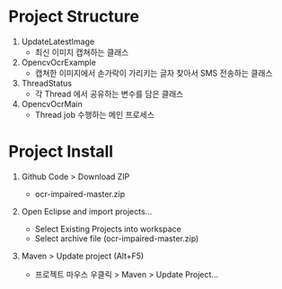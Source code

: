 Project Structure
=============

1. UpdateLatestImage
    - 최신 이미지 캡쳐하는 클래스
2. OpencvOcrExample
    - 캡쳐한 이미지에서 손가락이 가리키는 글자 찾아서 SMS 전송하는 클래스
3. ThreadStatus
    - 각 Thread 에서 공유하는 변수를 담은 클래스
4. OpencvOcrMain
    - Thread job 수행하는 메인 프로세스

Project Install
=============

1. Github Code > Download ZIP
    - ocr-impaired-master.zip

2. Open Eclipse and import projects...
    - Select Existing Projects into workspace
    - Select archive file (ocr-impaired-master.zip)

3. Maven > Update project (Alt+F5)
    - 프로젝트 마우스 우클릭 > Maven > Update Project...
    
